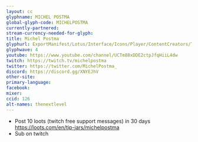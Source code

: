 ```yaml
---
layout: cc
glyphname: MICHEL POSTMA
global-glyph-code: MICHELPOSTMA
currently-partnered:
stream-currency-needed-for-glyph:
title: Michel Postma
glyphurl: ExportManifest/Lotus/Interface/Icons/Player/ContentCreators/TheNextLevel.png
glyphwave: 4
youtube: https://www.youtube.com/channel/UCTm88xDDE2ctpJfqHiiL4dw
twitch: https://twitch.tv/michelpostma
twitter: https://twitter.com/MichelPostma_
discord: https://discord.gg/XNYEJhV
other-site:
primary-language:
facebook:
mixer:
ccid: 126
alt-names: thenextlevel
---
```

* Post 10 loots (twitch free support messages) in 30 days https://loots.com/en/tip-jars/michelpostma
* Sub on twitch
